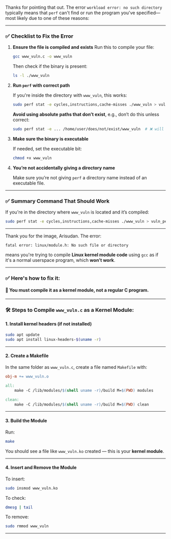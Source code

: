 Thanks for pointing that out. The error `workload error: no such directory` typically means that `perf` can't find or run the program you've specified—most likely due to one of these reasons:

---

### ✅ **Checklist to Fix the Error**

1. **Ensure the file is compiled and exists**
   Run this to compile your file:

   ```bash
   gcc www_vuln.c -o www_vuln
   ```

   Then check if the binary is present:

   ```bash
   ls -l ./www_vuln
   ```

2. **Run `perf` with correct path**

   If you're inside the directory with `www_vuln`, this works:

   ```bash
   sudo perf stat -e cycles,instructions,cache-misses ./www_vuln > vuln_perf.txt
   ```

   **Avoid using absolute paths that don’t exist**, e.g., don’t do this unless correct:

   ```bash
   sudo perf stat -e ... /home/user/does/not/exist/www_vuln  # ❌ will fail
   ```

3. **Make sure the binary is executable**

   If needed, set the executable bit:

   ```bash
   chmod +x www_vuln
   ```

4. **You’re not accidentally giving a directory name**

   Make sure you’re not giving `perf` a directory name instead of an executable file.

---

### ✅ Summary Command That Should Work

If you're in the directory where `www_vuln` is located and it’s compiled:

```bash
sudo perf stat -e cycles,instructions,cache-misses ./www_vuln > vuln_perf.txt
```

---

Thank you for the image, Arisudan. The error:

```
fatal error: linux/module.h: No such file or directory
```

means you're trying to compile **Linux kernel module code** using `gcc` as if it's a normal userspace program, which **won’t work**.

---

### ✅ Here's how to fix it:

#### 🔧 You must compile it as a **kernel module**, not a regular C program.

---

### 🛠 Steps to Compile `www_vuln.c` as a Kernel Module:

#### 1. **Install kernel headers (if not installed)**

```bash
sudo apt update
sudo apt install linux-headers-$(uname -r)
```

---

#### 2. **Create a Makefile**

In the same folder as `www_vuln.c`, create a file named `Makefile` with:

```makefile
obj-m += www_vuln.o

all:
	make -C /lib/modules/$(shell uname -r)/build M=$(PWD) modules

clean:
	make -C /lib/modules/$(shell uname -r)/build M=$(PWD) clean
```

---

#### 3. **Build the Module**

Run:

```bash
make
```

You should see a file like `www_vuln.ko` created — this is your **kernel module**.

---

#### 4. **Insert and Remove the Module**

To insert:

```bash
sudo insmod www_vuln.ko
```

To check:

```bash
dmesg | tail
```

To remove:

```bash
sudo rmmod www_vuln
```

---


